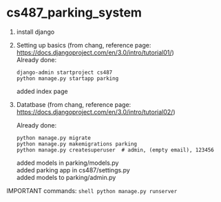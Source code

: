 # cs487_parking_system

1. install django  
2. Setting up basics (from chang, reference page: https://docs.djangoproject.com/en/3.0/intro/tutorial01/)  
    Already done:
      ```shell
      django-admin startproject cs487
      python manage.py startapp parking
      ```
      added index page  
3. Datatbase (from chang, reference page: https://docs.djangoproject.com/en/3.0/intro/tutorial02/)
 
    Already done:
      ```shell
      python manage.py migrate
      python manage.py makemigrations parking
      python manage.py createsuperuser  # admin, (empty email), 123456
      ```
      added models in parking/models.py  
      added parking app in cs487/settings.py  
      added models to parking/admin.py  
      
IMPORTANT commands:
    ```shell
    python manage.py runserver
    ```
